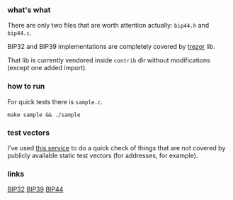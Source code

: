 
### what's what

There are only two files that are worth attention
actually: `bip44.h` and `bip44.c`.

BIP32 and BIP39 implementations are completely covered by
[trezor](https://github.com/trezor/trezor-firmware/tree/master/crypto) lib.

That lib is currently vendored inside `contrib` dir without modifications (except one added import).

### how to run

For quick tests there is `sample.c`.

`make sample && ./sample`

### test vectors

I've used [this service](https://iancoleman.io/bip39/) to do a quick check of
things that are not covered by publicly available static test vectors
(for addresses, for example).

### links

[BIP32](https://github.com/bitcoin/bips/blob/master/bip-0032.mediawiki)
[BIP39](https://github.com/bitcoin/bips/blob/master/bip-0039.mediawiki)
[BIP44](https://github.com/bitcoin/bips/blob/master/bip-0044.mediawiki)
